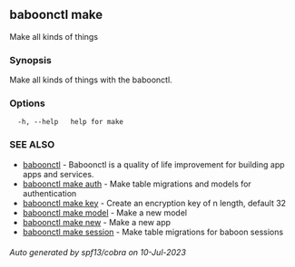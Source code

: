 ## baboonctl make

Make all kinds of things

### Synopsis

Make all kinds of things with the baboonctl.

### Options

```
  -h, --help   help for make
```

### SEE ALSO

* [baboonctl](../../README.md/baboonctl.md)	 - Baboonctl is a quality of life improvement for building app apps and services.
* [baboonctl make auth](baboonctl_make_auth.md)	 - Make table migrations and models for authentication
* [baboonctl make key](baboonctl_make_key.md)	 - Create an encryption key of n length, default 32
* [baboonctl make model](baboonctl_make_model.md)	 - Make a new model
* [baboonctl make new](baboonctl_make_new.md)	 - Make a new app
* [baboonctl make session](baboonctl_make_session.md)	 - Make table migrations for baboon sessions

###### Auto generated by spf13/cobra on 10-Jul-2023
